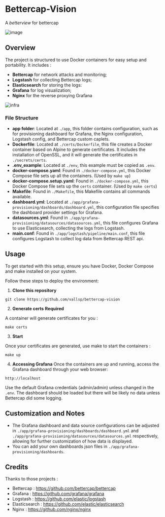 # Bettercap-Vision

A *betterview* for bettercap

![image](https://github.com/Vallsp/bettercap-vision/assets/145016532/40f47f61-fbeb-476b-b267-e3236e6b7180)

## Overview

The project is structured to use Docker containers for easy setup and portability. It includes : 

- **Bettercap** for network attacks and monitoring;
- **Logstash** for collecting Bettercap logs;
- **Elasticsearch** for storing the logs:
- **Grafana** for log visualization;
- **Nginx** for the reverse proxying Grafana

![infra](https://github.com/Vallsp/bettercap-vision/assets/145016532/27b0d3ff-5bb0-4441-a7de-8176f558f4fc)

### File Structure

- **app folder**: Located at `./app`, this folder contains configuration, such as for provisioning dashboard for Grafana, the Nginx configuration, Logstash config, and Bettercap custom caplets.
- **Dockerfile**: Located at `./certs/Dockerfile`, this file creates a Docker container based on Alpine to generate certificates. It includes the installation of OpenSSL, and it will generate the certificates in `./secrets/certs`.
- **.env_example**: Located at `./env`, this example must be copied as `.env`.
- **docker-compose.yaml**: Found in `./docker-compose.yml`, this Docker Compose file sets up all the containers. (Used by `make up`)
- **docker-compose.setup.yaml**: Found in `./docker-compose.yml`, this Docker Compose file sets up the `certs` container. (Used by `make certs`)
- **Makefile**: Found in `./Makefile`, this Makefile contains all commands available.
- **dashboard.yml**: Located at `./app/grafana-provisioning/dashboards/dashboard.yml`, this configuration file specifies the dashboard provider settings for Grafana.
- **datasources.yml**: Found in `./app/grafana-provisioning/datasources/datasources.yml`, this file configures Grafana to use Elasticsearch, collecting the logs from Logstash.
- **main.conf**: Found in `./app/logstash/pipeline/main.conf`, this file configures Logstash to collect log data from Bettercap REST api.

## Usage

To get started with this setup, ensure you have Docker, Docker Compose and make installed on your system. 

Follow these steps to deploy the environment:

1. **Clone this repository**

```
git clone https://github.com/vallsp/bettercap-vision
```

2. **Generate certs**
**Required**

A container will generate certificates for you :

```
make certs
```

3. **Start**
    
Once your certificates are generated, use make to start the containers :

```
make up
```

4. **Accessing Grafana**
Once the containers are up and running, access the Grafana dashboard through your web browser:

```http://localhost```

Use the default Grafana credentials (admin/admin) unless changed in the `.env`. The dashboard should be loaded but there will be likely no data unless Bettercap did some logging.

## Customization and Notes

- The Grafana dashboard and data source configurations can be adjusted in `./app/grafana-provisioning/dashboards/dashboard.yml` and `./app/grafana-provisioning/datasources/datasources.yml` respectively, allowing for further customization of how data is displayed.
- You can add your own dashboards json files in `./app/grafana-provisioning/dashboards`.

## Credits

Thanks to those projects :

- Bettercap : https://github.com/bettercap/bettercap
- Grafana : https://github.com/grafana/grafana
- Logstash : https://github.com/elastic/logstash
- Elasticsearch : https://github.com/elastic/elasticsearch
- Nginx : https://github.com/nginx/nginx
